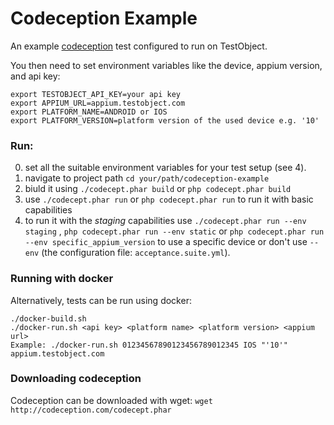 # Codeception Example

An example [codeception](http://codeception.com) test configured to run on TestObject.

You then need to set environment variables like the device, appium version, and api key:
```
export TESTOBJECT_API_KEY=your api key
export APPIUM_URL=appium.testobject.com
export PLATFORM_NAME=ANDROID or IOS
export PLATFORM_VERSION=platform version of the used device e.g. '10'
```

### Run:

0. set all the suitable environment variables for your test setup (see 4).
1. navigate to project path `cd your/path/codeception-example`
2. biuld it using `./codecept.phar build` or `php codecept.phar build`
3. use `./codecept.phar run` or `php codecept.phar run` to run it with basic capabilities
4. to run it with the _staging_ capabilities use `./codecept.phar run --env staging` , `php codecept.phar run --env static` or `php codecept.phar run --env specific_appium_version` to use a specific device or don't use `--env` (the configuration file: `acceptance.suite.yml`).

### Running with docker

Alternatively, tests can be run using docker:

```
./docker-build.sh
./docker-run.sh <api key> <platform name> <platform version> <appium url>
Example: ./docker-run.sh 01234567890123456789012345 IOS "'10'" appium.testobject.com
```

### Downloading codeception

Codeception can be downloaded with wget: `wget http://codeception.com/codecept.phar`
